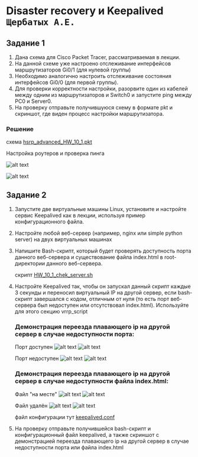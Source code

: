 # Disaster recovery и Keepalived `Щербатых А.Е.`
## Задание 1
1. Дана схема для Cisco Packet Tracer, рассматриваемая в лекции.
2. На данной схеме уже настроено отслеживание интерфейсов маршрутизаторов Gi0/1 (для нулевой группы)
3. Необходимо аналогично настроить отслеживание состояния интерфейсов Gi0/0 (для первой группы).
4. Для проверки корректности настройки, разорвите один из кабелей между одним из маршрутизаторов и Switch0 и запустите ping между PC0 и Server0.
5. На проверку отправьте получившуюся схему в формате pkt и скриншот, где виден процесс настройки маршрутизатора.

### Решение

схема
[hsrp_advanced_HW_10_1.pkt](images/hsrp_advanced_HW_10_1.pkt)

Настройка роутеров и проверка пинга

 ![alt text](https://github.com/Anton-Shcherbatykh/FOPS-32_6/blob/main/images/%D0%97%D0%B0%D0%B4%D0%B0%D0%BD%D0%B8%D0%B5%201.jpg)

  ![alt text](https://github.com/Anton-Shcherbatykh/FOPS-32_6/blob/main/images/%D0%97%D0%B0%D0%B4%D0%B0%D0%BD%D0%B8%D0%B5%201_1.jpg)
  

## Задание 2
1. Запустите две виртуальные машины Linux, установите и настройте сервис Keepalived как в лекции, используя пример конфигурационного файла.
2. Настройте любой веб-сервер (например, nginx или simple python server) на двух виртуальных машинах
3. Напишите Bash-скрипт, который будет проверять доступность порта данного веб-сервера и существование файла index.html в root-директории данного веб-сервера.
   
   скрипт [HW_10_1_chek_server.sh](https://github.com/Anton-Shcherbatykh/FOPS-32_6/blob/main/images/HW_10_1_chek_server.sh)
4. Настройте Keepalived так, чтобы он запускал данный скрипт каждые 3 секунды и переносил виртуальный IP на другой сервер, если bash-скрипт завершался с кодом, отличным от нуля (то есть порт веб-сервера был недоступен или отсутствовал index.html). Используйте для этого секцию vrrp_script
   
   ### Демонстрация переезда плавающего ip на другой сервер в случае недоступности порта:
   
   Порт доступен
    ![alt text](https://github.com/Anton-Shcherbatykh/FOPS-32_6/blob/main/images/%D0%97%D0%B0%D0%B4%D0%B0%D0%BD%D0%B8%D0%B5_2_5.jpg)
    ![alt text](https://github.com/Anton-Shcherbatykh/FOPS-32_6/blob/main/images/%D0%97%D0%B0%D0%B4%D0%B0%D0%BD%D0%B8%D0%B5_2_6.jpg)

   Порт недоступен
    ![alt text](https://github.com/Anton-Shcherbatykh/FOPS-32_6/blob/main/images/%D0%97%D0%B0%D0%B4%D0%B0%D0%BD%D0%B8%D0%B5_2_7.jpg)
    ![alt text](https://github.com/Anton-Shcherbatykh/FOPS-32_6/blob/main/images/%D0%97%D0%B0%D0%B4%D0%B0%D0%BD%D0%B8%D0%B5_2_8.jpg)

   ### Демонстрация переезда плавающего ip на другой сервер в случае недоступности файла index.html:

   Файл "на месте"
    ![alt text](https://github.com/Anton-Shcherbatykh/FOPS-32_6/blob/main/images/%D0%97%D0%B0%D0%B4%D0%B0%D0%BD%D0%B8%D0%B5_2_9.jpg)
   ![alt text](https://github.com/Anton-Shcherbatykh/FOPS-32_6/blob/main/images/%D0%97%D0%B0%D0%B4%D0%B0%D0%BD%D0%B8%D0%B5_2_10.jpg)

   Файл удалён
     ![alt text](https://github.com/Anton-Shcherbatykh/FOPS-32_6/blob/main/images/%D0%97%D0%B0%D0%B4%D0%B0%D0%BD%D0%B8%D0%B5_2_11.jpg)
   ![alt text](https://github.com/Anton-Shcherbatykh/FOPS-32_6/blob/main/images/%D0%97%D0%B0%D0%B4%D0%B0%D0%BD%D0%B8%D0%B5_2_12.jpg)
   
   файл конфигурации тут [keepalived.conf](https://github.com/Anton-Shcherbatykh/FOPS-32_6/blob/main/images/keepalived.conf)

   
6. На проверку отправьте получившейся bash-скрипт и конфигурационный файл keepalived, а также скриншот с демонстрацией переезда плавающего ip на другой сервер в случае недоступности порта или файла index.html
